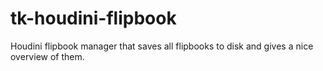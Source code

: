 # tk-houdini-flipbook
Houdini flipbook manager that saves all flipbooks to disk and gives a nice overview of them.
